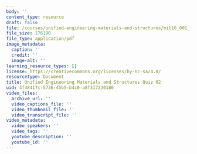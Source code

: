 ```yaml
---
body: ''
content_type: resource
draft: false
file: /courses/unified-engineering-materials-and-structures/mit16_001_f21_q02.pdf
file_size: 176190
file_type: application/pdf
image_metadata:
  caption: ''
  credit: ''
  image-alt: ''
learning_resource_types: []
license: https://creativecommons.org/licenses/by-nc-sa/4.0/
resourcetype: Document
title: Unified Engineering Materials and Structures Quiz 02
uid: 4f48417c-5736-45b5-b4c0-a8f317230186
video_files:
  archive_url: ''
  video_captions_file: ''
  video_thumbnail_file: ''
  video_transcript_file: ''
video_metadata:
  video_speakers: ''
  video_tags: ''
  youtube_description: ''
  youtube_id: ''
---
```

